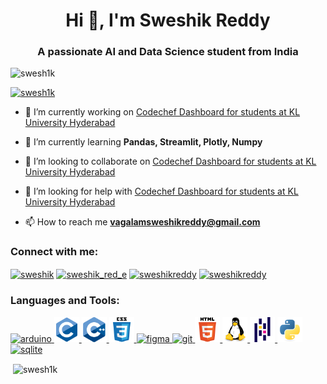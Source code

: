 <h1 align="center">Hi 👋, I'm Sweshik Reddy</h1>
<h3 align="center">A passionate AI and Data Science student from India</h3>

<p align="left"> <img src="https://komarev.com/ghpvc/?username=swesh1k&label=Profile%20views&color=0e75b6&style=flat" alt="swesh1k" /> </p>

<p align="left"> <a href="https://github.com/ryo-ma/github-profile-trophy"><img src="https://github-profile-trophy.vercel.app/?username=swesh1k&theme=onedark" alt="swesh1k" /></a> </p>

- 🔭 I’m currently working on [Codechef Dashboard for students at KL University Hyderabad](https://github.com/SWESH1K/Codechef_Web)

- 🌱 I’m currently learning **Pandas, Streamlit, Plotly, Numpy**

- 👯 I’m looking to collaborate on [Codechef Dashboard for students at KL University Hyderabad](https://github.com/SWESH1K/Codechef_Web)

- 🤝 I’m looking for help with [Codechef Dashboard for students at KL University Hyderabad](https://github.com/SWESH1K/Codechef_Web)

- 📫 How to reach me **vagalamsweshikreddy@gmail.com**

<h3 align="left">Connect with me:</h3>
<p align="left">
<a href="https://linkedin.com/in/sweshik" target="blank"><img align="center" src="https://raw.githubusercontent.com/rahuldkjain/github-profile-readme-generator/master/src/images/icons/Social/linked-in-alt.svg" alt="sweshik" height="30" width="40" /></a>
<a href="https://instagram.com/sweshik_red_e" target="blank"><img align="center" src="https://raw.githubusercontent.com/rahuldkjain/github-profile-readme-generator/master/src/images/icons/Social/instagram.svg" alt="sweshik_red_e" height="30" width="40" /></a>
<a href="https://www.codechef.com/users/sweshikreddy" target="blank"><img align="center" src="https://static.uacdn.net/thumbnail/external-app-icons/ce4fd2180646452aa0b03c3ffa3ef8e2.png" alt="sweshikreddy" height="30" width="40" /></a>
<a href="https://www.leetcode.com/sweshikreddy" target="blank"><img align="center" src="https://raw.githubusercontent.com/rahuldkjain/github-profile-readme-generator/master/src/images/icons/Social/leet-code.svg" alt="sweshikreddy" height="30" width="40" /></a>
</p>

<h3 align="left">Languages and Tools:</h3>
<p align="left"> <a href="https://www.arduino.cc/" target="_blank" rel="noreferrer"> <img src="https://cdn.worldvectorlogo.com/logos/arduino-1.svg" alt="arduino" width="40" height="40"/> </a> <a href="https://www.cprogramming.com/" target="_blank" rel="noreferrer"> <img src="https://raw.githubusercontent.com/devicons/devicon/master/icons/c/c-original.svg" alt="c" width="40" height="40"/> </a> <a href="https://www.w3schools.com/cpp/" target="_blank" rel="noreferrer"> <img src="https://raw.githubusercontent.com/devicons/devicon/master/icons/cplusplus/cplusplus-original.svg" alt="cplusplus" width="40" height="40"/> </a> <a href="https://www.w3schools.com/css/" target="_blank" rel="noreferrer"> <img src="https://raw.githubusercontent.com/devicons/devicon/master/icons/css3/css3-original-wordmark.svg" alt="css3" width="40" height="40"/> </a> <a href="https://www.figma.com/" target="_blank" rel="noreferrer"> <img src="https://www.vectorlogo.zone/logos/figma/figma-icon.svg" alt="figma" width="40" height="40"/> </a> <a href="https://git-scm.com/" target="_blank" rel="noreferrer"> <img src="https://www.vectorlogo.zone/logos/git-scm/git-scm-icon.svg" alt="git" width="40" height="40"/> </a> <a href="https://www.w3.org/html/" target="_blank" rel="noreferrer"> <img src="https://raw.githubusercontent.com/devicons/devicon/master/icons/html5/html5-original-wordmark.svg" alt="html5" width="40" height="40"/> </a> <a href="https://www.linux.org/" target="_blank" rel="noreferrer"> <img src="https://raw.githubusercontent.com/devicons/devicon/master/icons/linux/linux-original.svg" alt="linux" width="40" height="40"/> </a> <a href="https://pandas.pydata.org/" target="_blank" rel="noreferrer"> <img src="https://raw.githubusercontent.com/devicons/devicon/2ae2a900d2f041da66e950e4d48052658d850630/icons/pandas/pandas-original.svg" alt="pandas" width="40" height="40"/> </a> <a href="https://www.python.org" target="_blank" rel="noreferrer"> <img src="https://raw.githubusercontent.com/devicons/devicon/master/icons/python/python-original.svg" alt="python" width="40" height="40"/> </a> <a href="https://www.sqlite.org/" target="_blank" rel="noreferrer"> <img src="https://www.vectorlogo.zone/logos/sqlite/sqlite-icon.svg" alt="sqlite" width="40" height="40"/> </a> </p>

<p>&nbsp;<img align="center" src="https://github-readme-stats.vercel.app/api?username=swesh1k&show_icons=true&locale=en" alt="swesh1k" /></p>
